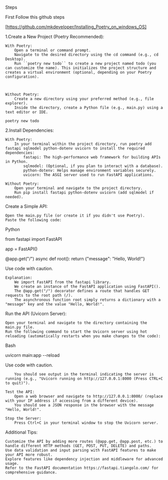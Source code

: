 Steps

First Follow this github steps

[https://github.com/mkdeveloper/Installing_Poetry_on_windows_OS]

1.Create a New Project (Poetry Recommended):

    With Poetry:
        Open a terminal or command prompt.
        Navigate to the desired directory using the cd command (e.g., cd Desktop).
        Run ``poetry new todo`` to create a new project named todo (you can customize the name). This initializes the project structure and creates a virtual environment (optional, depending on your Poetry configuration).
        


    Without Poetry:
        Create a new directory using your preferred method (e.g., file explorer).
        Inside the directory, create a Python file (e.g., main.py) using a text editor or IDE.


`poetry new todo`

2.Install Dependencies:

    With Poetry:
        In your terminal within the project directory, run poetry add fastapi sqlmodel python-dotenv uvicorn to install the required dependencies:
            fastapi: The high-performance web framework for building APIs in Python.
            sqlmodel: (Optional, if you plan to interact with a database).
            python-dotenv: Helps manage environment variables securely.
            uvicorn: The ASGI server used to run FastAPI applications.

    Without Poetry:
        Open your terminal and navigate to the project directory.
        Run pip install fastapi python-dotenv uvicorn (add sqlmodel if needed).

Create a Simple API:

    Open the main.py file (or create it if you didn't use Poetry).
    Paste the following code:

Python

from fastapi import FastAPI

app = FastAPI()

@app.get("/")
async def root():
return {"message": "Hello, World!"}

Use code with caution.

    Explanation:
        We import FastAPI from the fastapi library.
        We create an instance of the FastAPI application using FastAPI().
        The @app.get("/") decorator defines a route that handles GET requests to the root path (/).
        The asynchronous function root simply returns a dictionary with a "message" key and the value "Hello, World!".

Run the API (Uvicorn Server):

    Open your terminal and navigate to the directory containing the main.py file.
    Run the following command to start the Uvicorn server using hot reloading (automatically restarts when you make changes to the code):

Bash

uvicorn main:app --reload

Use code with caution.

        You should see output in the terminal indicating the server is running (e.g., "Uvicorn running on http://127.0.0.1:8000 (Press CTRL+C to quit)").

    Test the API:
        Open a web browser and navigate to http://127.0.0.1:8000/ (replace with your IP address if accessing from a different device).
        You should see a JSON response in the browser with the message "Hello, World!".

    Stop the Server:
        Press Ctrl+C in your terminal window to stop the Uvicorn server.

Additional Tips:

    Customize the API by adding more routes (@app.get, @app.post, etc.) to handle different HTTP methods (GET, POST, PUT, DELETE) and paths.
    Use data validation and input parsing with FastAPI features to make your API more robust.
    Explore features like dependency injection and middleware for advanced usage.
    Refer to the FastAPI documentation https://fastapi.tiangolo.com/ for comprehensive guidance.
